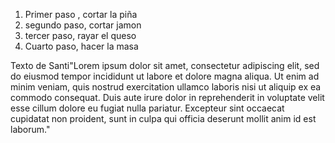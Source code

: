 <ol>
  <li> Primer paso , cortar la piña</li>
  <li>segundo paso, cortar jamon</li>
  <li>tercer  paso, rayar el queso</li>
  <li>Cuarto paso, hacer la masa</li>
</ol>

<p>Texto de Santi"Lorem ipsum dolor sit amet, consectetur adipiscing elit, sed do eiusmod tempor incididunt ut labore et dolore magna aliqua. Ut enim ad minim veniam, quis nostrud exercitation ullamco laboris nisi ut aliquip ex ea commodo consequat. Duis aute irure dolor in reprehenderit in voluptate velit esse cillum dolore eu fugiat nulla pariatur. Excepteur sint occaecat cupidatat non proident, sunt in culpa qui officia deserunt mollit anim id est laborum."</p>
